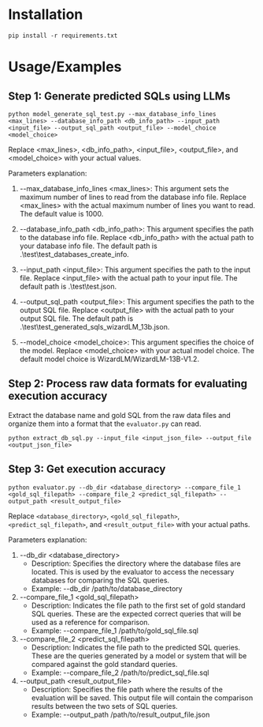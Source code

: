 # Installation
```
pip install -r requirements.txt
```
# Usage/Examples
## Step 1: Generate predicted SQLs using LLMs
```
python model_generate_sql_test.py --max_database_info_lines <max_lines> --database_info_path <db_info_path> --input_path <input_file> --output_sql_path <output_file> --model_choice <model_choice>
```
Replace <max_lines>, <db_info_path>, <input_file>, <output_file>, and <model_choice> with your actual values. 

Parameters explanation:

1. --max_database_info_lines <max_lines>: This argument sets the maximum number of lines to read from the database info file. Replace <max_lines> with the actual maximum number of lines you want to read. The default value is 1000.

2. --database_info_path <db_info_path>: This argument specifies the path to the database info file. Replace <db_info_path> with the actual path to your database info file. The default path is .\\test\\test_databases_create_info.

3. --input_path <input_file>: This argument specifies the path to the input file. Replace <input_file> with the actual path to your input file. The default path is .\\test\\test.json.

4. --output_sql_path <output_file>: This argument specifies the path to the output SQL file. Replace <output_file> with the actual path to your output SQL file. The default path is .\\test\\test_generated_sqls_wizardLM_13b.json.

5. --model_choice <model_choice>: This argument specifies the choice of the model. Replace <model_choice> with your actual model choice. The default model choice is WizardLM/WizardLM-13B-V1.2.


## Step 2: Process raw data formats for evaluating execution accuracy
Extract the database name and gold SQL from the raw data files and organize them into a format that the `evaluator.py` can read.
```
python extract_db_sql.py --input_file <input_json_file> --output_file <output_json_file>
```
## Step 3: Get execution accuracy
```
python evaluator.py --db_dir <database_directory> --compare_file_1 <gold_sql_filepath> --compare_file_2 <predict_sql_filepath> --output_path <result_output_file>
```
Replace `<database_directory>`, `<gold_sql_filepath>`, `<predict_sql_filepath>`, and `<result_output_file>` with your actual paths.

Parameters explanation:
1. --db_dir <database_directory>
    - Description: Specifies the directory where the database files are located. This is used by the evaluator to access the necessary databases for comparing the SQL queries.
    - Example: --db_dir /path/to/database_directory
2. --compare_file_1 <gold_sql_filepath>
    - Description: Indicates the file path to the first set of gold standard SQL queries. These are the expected correct queries that will be used as a reference for comparison.
    - Example: --compare_file_1 /path/to/gold_sql_file.sql
3. --compare_file_2 <predict_sql_filepath>
    - Description: Indicates the file path to the predicted SQL queries. These are the queries generated by a model or system that will be compared against the gold standard queries.
    - Example: --compare_file_2 /path/to/predict_sql_file.sql
4. --output_path <result_output_file>
    - Description: Specifies the file path where the results of the evaluation will be saved. This output file will contain the comparison results between the two sets of SQL queries.
    - Example: --output_path /path/to/result_output_file.json